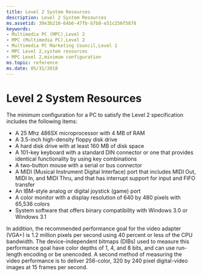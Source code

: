 ```yaml
---
title: Level 2 System Resources
description: Level 2 System Resources
ms.assetid: 39e3b210-64b6-47fb-b7b0-e51c256f5878
keywords:
- Multimedia PC (MPC),Level 2
- MPC (Multimedia PC),Level 2
- Multimedia PC Marketing Council,Level 2
- MPC Level 2,system resources
- MPC Level 2,minimum configuration
ms.topic: reference
ms.date: 05/31/2018
---
```


# Level 2 System Resources

The minimum configuration for a PC to satisfy the Level 2 specification includes the following items:

-   A 25 Mhz 486SX microprocessor with 4 MB of RAM
-   A 3.5-inch high-density floppy disk drive
-   A hard disk drive with at least 160 MB of disk space
-   A 101-key keyboard with a standard DIN connector or one that provides identical functionality by using key combinations
-   A two-button mouse with a serial or bus connector
-   A MIDI (Musical Instrument Digital Interface) port that includes MIDI Out, MIDI In, and MIDI Thru, and that has interrupt support for input and FIFO transfer
-   An IBM-style analog or digital joystick (game) port
-   A color monitor with a display resolution of 640 by 480 pixels with 65,536 colors
-   System software that offers binary compatibility with Windows 3.0 or Windows 3.1

In addition, the recommended performance goal for the video adapter (VGA+) is 1.2 million pixels per second using 40 percent or less of the CPU bandwidth. The device-independent bitmaps (DIBs) used to measure this performance goal have color depths of 1, 4, and 8 bits, and can use run-length encoding or be unencoded. A second method of measuring the video performance is to deliver 256-color, 320 by 240 pixel digital-video images at 15 frames per second.

 

 




